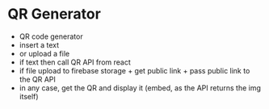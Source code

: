 # QR Generator

- QR code generator
- insert a text
- or upload a file
- if text then call QR API from react
- if file upload to firebase storage + get public link + pass public link to the QR API
- in any case, get the QR and display it (embed, as the API returns the img itself)